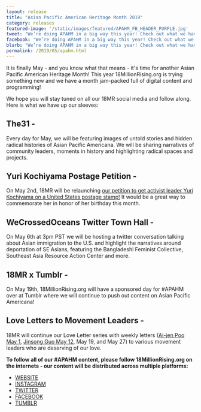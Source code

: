 ```yaml
---
layout: release
title: "Asian Pacific American Heritage Month 2019"
category: releases
featured-image: '/static/images/featured/APAHM_FB_HEADER_PURPLE.jpg'
tweet: "We’re doing APAHM in a big way this year! Check out what we have up our sleeves "
facebook: "We’re doing APAHM in a big way this year! Check out what we have up our sleeves"
blurb: "We’re doing APAHM in a big way this year! Check out what we have up our sleeves"
permalink: /2019/05/apahm.html
---
```

It is finally May - and you know what that means - it's time for another Asian Pacific American Heritage Month! This year 18MillionRising.org is trying something new and we have a month jam-packed full of digital content and programming!

​We hope you will stay tuned on all our 18MR social media and follow along. Here is what we have up our sleeves:

## The31 -

Every day for May, we will be featuring images of untold stories and hidden radical histories of Asian Pacific Americana. We will be sharing narratives of community leaders, moments in history and highlighting radical spaces and projects.

## Yuri Kochiyama Postage Petition -

On May 2nd, 18MR will be relaunching [our petition to get activist leader Yuri Kochiyama on a United States postage stamp!](https://action.18mr.org/yuristamp/) It would be a great way to commemorate her in honor of her birthday this month.

## WeCrossedOceans Twitter Town Hall -

On May 6th at 3pm PST we will be hosting a twitter conversation talking about Asian immigration to the U.S. and highlight the narratives around deportation of SE Asians, featuring the Bangladeshi Feminist Collective, Southeast Asia Resource Action Center and more. ​

## 18MR x Tumblr -

On May 19th, 18MillionRising.org will have a sponsored day for #APAHM over at Tumblr where we will continue to push out content on Asian Pacific Americana!

## Love Letters to Movement Leaders -

18MR will continue our Love Letter series with weekly letters ([Ai-jen Poo May 1](https://18millionrising.org/2018/11/loveletters/ai-jen-poo.html), [Jinsong Guo May 12](https://18millionrising.org/2019/05/loveletters/jinsongguo.html), May 19, and May 27) to various movement leaders who are deserving of our love.

<b>To follow all of our #APAHM content, please follow 18MillionRising.org on the internets - our content will be distributed across multiple platforms:</b>

- [WEBSITE](https://18millionrising.org/about) 
- [INSTAGRAM](https://www.instagram.com/18millionrising/)
- [TWITTER](https://twitter.com/18millionrising)
- [FACEBOOK](https://www.facebook.com/18MillionRising.org/)
- [TUMBLR](https://18mr.tumblr.com/)
